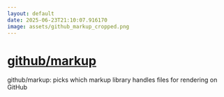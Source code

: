 ```yaml
---
layout: default
date: 2025-06-23T21:10:07.916170
image: assets/github_markup_cropped.png
---
```


# [github/markup](https://github.com/github/markup)

github/markup: picks which markup library handles files for rendering on GitHub
